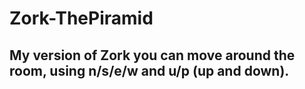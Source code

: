 # Zork-ThePiramid

## My version of Zork you can move around the room, using n/s/e/w and u/p (up and down).